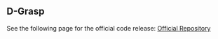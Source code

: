 ## D-Grasp

See the following page for the official code release: [Official Repository](https://github.com/christsa/dgrasp)